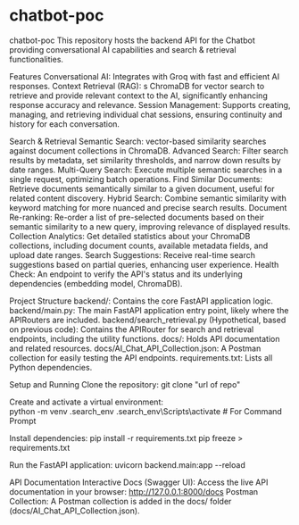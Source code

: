 # chatbot-poc
chatbot-poc
This repository hosts the backend API for the Chatbot providing conversational AI capabilities and search & retrieval functionalities.

Features
Conversational AI: Integrates with Groq with fast and efficient AI responses. Context Retrieval (RAG): s ChromaDB for vector search to retrieve and provide relevant context to the AI, significantly enhancing response accuracy and relevance. Session Management: Supports creating, managing, and retrieving individual chat sessions, ensuring continuity and history for each conversation.

Search & Retrieval
Semantic Search: vector-based similarity searches against document collections in ChromaDB. Advanced Search: Filter search results by metadata, set similarity thresholds, and narrow down results by date ranges. Multi-Query Search: Execute multiple semantic searches in a single request, optimizing batch operations. Find Similar Documents: Retrieve documents semantically similar to a given document, useful for related content discovery. Hybrid Search: Combine semantic similarity with keyword matching for more nuanced and precise search results. Document Re-ranking: Re-order a list of pre-selected documents based on their semantic similarity to a new query, improving relevance of displayed results. Collection Analytics: Get detailed statistics about your ChromaDB collections, including document counts, available metadata fields, and upload date ranges. Search Suggestions: Receive real-time search suggestions based on partial queries, enhancing user experience. Health Check: An endpoint to verify the API's status and its underlying dependencies (embedding model, ChromaDB).

Project Structure
backend/: Contains the core FastAPI application logic. backend/main.py: The main FastAPI application entry point, likely where the APIRouters are included. backend/search_retrieval.py (Hypothetical, based on previous code): Contains the APIRouter for search and retrieval endpoints, including the utility functions. docs/: Holds API documentation and related resources. docs/AI_Chat_API_Collection.json: A Postman collection for easily testing the API endpoints. requirements.txt: Lists all Python dependencies.

Setup and Running
Clone the repository:
git clone "url of repo"

Create and activate a virtual environment:\
python -m venv .search_env .search_env\Scripts\activate # For Command Prompt

Install dependencies:
pip install -r requirements.txt pip freeze > requirements.txt

Run the FastAPI application:
uvicorn backend.main:app --reload

API Documentation
Interactive Docs (Swagger UI): Access the live API documentation in your browser: http://127.0.0.1:8000/docs Postman Collection: A Postman collection is added in the docs/ folder (docs/AI_Chat_API_Collection.json).
